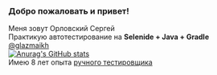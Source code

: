 ### Добро пожаловать и привет!
Меня зовут Орловский Сергей </br>
Практикую автотестирование на 
<b>Selenide + Java + Gradle</b> </br>
[@glazmaikh](https://t.me/glazmaikh) </br>
[![Anurag's GitHub stats](https://github-readme-stats.vercel.app/api?username=glazmaikh)](https://github.com/glazmaikh/github-readme-stats) </br>
Имею 8 лет опыта [ручного тестировщика](https://hh.ru/resume/aa097941ff081202d00039ed1f55656c344377)
